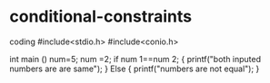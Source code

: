 # conditional-constraints
coding
#include<stdio.h>
#include<conio.h>

int main ()
num=5;
num =2;
if num 1==num 2;
{
printf("both inputed  numbers are are same");
}
Else
{
printf("numbers are not equal");
}
